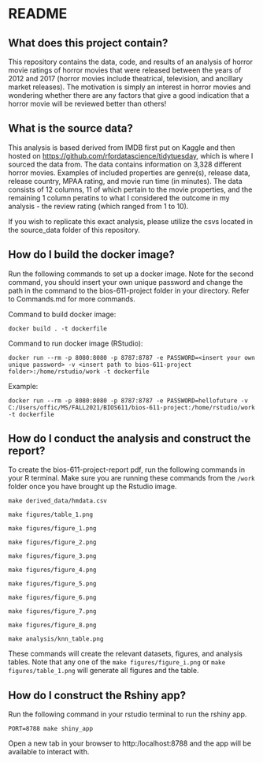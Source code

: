 # README

## What does this project contain?
This repository contains the data, code, and results of an analysis of horror movie ratings of horror movies that were released between the years of 2012 and 2017 (horror movies include theatrical, television, and ancillary market releases). The motivation is simply an interest in horror movies and wondering whether there are any factors that give a good indication that a horror movie will be reviewed better than others!

## What is the source data?
This analysis is based derived from IMDB first put on Kaggle and then hosted on https://github.com/rfordatascience/tidytuesday, which is where I sourced the data from. The data contains information on 3,328 different horror movies. Examples of included properties are genre(s), release data, release country, MPAA rating, and movie run time (in minutes). The data consists of 12 columns, 11 of which pertain to the movie properties, and the remaining 1 column peratins to what I considered the outcome in my analysis - the review rating (which ranged from 1 to 10).

If you wish to replicate this exact analysis, please utilize the csvs located in the source_data folder of this repository.

## How do I build the docker image?
Run the following commands to set up a docker image. Note for the second command, you should insert your own unique password and change the path in the command to the bios-611-project folder in your directory. Refer to Commands.md for more commands.

Command to build docker image:

``docker build . -t dockerfile``

Command to run docker image (RStudio):

``docker run --rm -p 8080:8080 -p 8787:8787 -e PASSWORD=<insert your own unique password> -v <insert path to bios-611-project folder>:/home/rstudio/work -t dockerfile``

Example:

``docker run --rm -p 8080:8080 -p 8787:8787 -e PASSWORD=hellofuture -v C:/Users/offic/MS/FALL2021/BIOS611/bios-611-project:/home/rstudio/work -t dockerfile``

## How do I conduct the analysis and construct the report?
To create the bios-611-project-report pdf, run the following commands in your R terminal. Make sure you are running these commands from the ``/work`` folder once you have brought up the Rstudio image.

``make derived_data/hmdata.csv``

``make figures/table_1.png``

``make figures/figure_1.png``

``make figures/figure_2.png``

``make figures/figure_3.png``

``make figures/figure_4.png``

``make figures/figure_5.png``

``make figures/figure_6.png``

``make figures/figure_7.png``

``make figures/figure_8.png``

``make analysis/knn_table.png``

These commands will create the relevant datasets, figures, and analysis tables. Note that any one of the ``make figures/figure_i.png`` or  ``make figures/table_1.png`` will generate all figures and the table.

## How do I construct the Rshiny app?

Run the following command in your rstudio terminal to run the rshiny app.

``PORT=8788 make shiny_app``

Open a new tab in your browser to http:/localhost:8788 and the app will be available to interact with.

